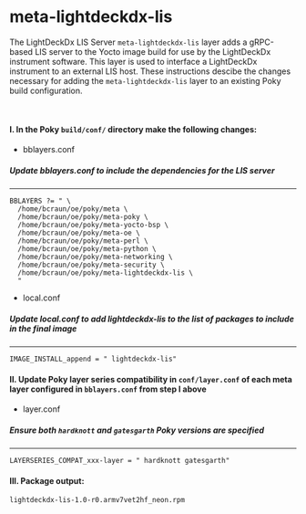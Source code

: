 # meta-lightdeckdx-lis  

The LightDeckDx LIS Server `meta-lightdeckdx-lis` layer adds a gRPC-based LIS server to the Yocto image build for use by the LightDeckDx instrument software. This layer is used to interface a LightDeckDx instrument to an external LIS host. These instructions descibe the changes necessary for adding the `meta-lightdeckdx-lis` layer to an existing Poky build configuration.  

<br>  

#### I. In the Poky `build/conf/` directory make the following changes:  

* bblayers.conf  
##### Update bblayers.conf to include the dependencies for the LIS server  
---  
```
BBLAYERS ?= " \
  /home/bcraun/oe/poky/meta \
  /home/bcraun/oe/poky/meta-poky \
  /home/bcraun/oe/poky/meta-yocto-bsp \
  /home/bcraun/oe/poky/meta-oe \
  /home/bcraun/oe/poky/meta-perl \
  /home/bcraun/oe/poky/meta-python \
  /home/bcraun/oe/poky/meta-networking \
  /home/bcraun/oe/poky/meta-security \
  /home/bcraun/oe/poky/meta-lightdeckdx-lis \
  "
```  

* local.conf  
##### Update local.conf to add lightdeckdx-lis to the list of packages to include in the final image  
---
`IMAGE_INSTALL_append = " lightdeckdx-lis"`

#### II. Update Poky layer series compatibility in `conf/layer.conf` of each meta layer configured in `bblayers.conf` from step I above 
* layer.conf  
##### Ensure both `hardknott` and `gatesgarth` Poky versions are specified 
---
`LAYERSERIES_COMPAT_xxx-layer = " hardknott gatesgarth"`  

#### III. Package output:  
`lightdeckdx-lis-1.0-r0.armv7vet2hf_neon.rpm`


 

